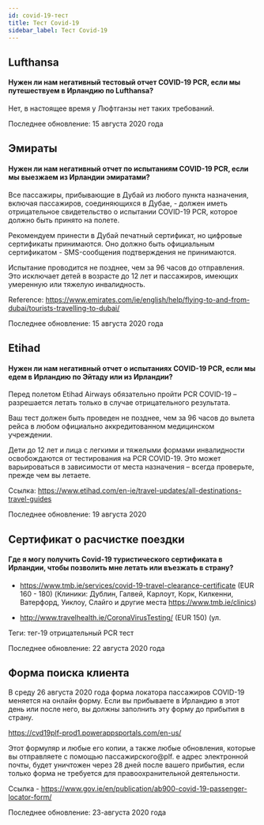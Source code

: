 ```yaml
---
id: covid-19-тест
title: Тест Covid-19
sidebar_label: Тест Covid-19
---
```



## Lufthansa

#### **Нужен ли нам негативный тестовый отчет COVID-19 PCR, если мы путешествуем в Ирландию по Lufthansa?**

Нет, в настоящее время у Люфтганзы нет таких требований.

Последнее обновление: 15 августа 2020 года

## Эмираты

#### **Нужен ли нам негативный отчет по испытаниям COVID-19 PCR, если мы выезжаем из Ирландии эмиратами?**

Все пассажиры, прибывающие в Дубай из любого пункта назначения, включая пассажиров, соединяющихся в Дубае, - должен иметь отрицательное свидетельство о испытании COVID-19 PCR, которое должно быть принято на полете.

Рекомендуем принести в Дубай печатный сертификат, но цифровые сертификаты принимаются. Оно должно быть официальным сертификатом - SMS-сообщения подтверждения не принимаются.

Испытание проводится не позднее, чем за 96 часов до отправления. Это исключает детей в возрасте до 12 лет и пассажиров, имеющих умеренную или тяжелую инвалидность.


Reference: https://www.emirates.com/ie/english/help/flying-to-and-from-dubai/tourists-travelling-to-dubai/

Последнее обновление: 15 августа 2020 года

## Etihad

#### **Нужен ли нам негативный отчет о испытаниях COVID-19 PCR, если мы едем в Ирландию по Эйтаду или из Ирландии?**

Перед полетом Etihad Airways обязательно пройти PCR COVID-19 – разрешается летать только в случае отрицательного результата.

Ваш тест должен быть проведен не позднее, чем за 96 часов до вылета рейса в любом официально аккредитованном медицинском учреждении.

Дети до 12 лет и лица с легкими и тяжелыми формами инвалидности освобождаются от тестирования на PCR COVID-19. Это может варьироваться в зависимости от места назначения – всегда проверьте, прежде чем вы летаете.

Ссылка: https://www.etihad.com/en-ie/travel-updates/all-destinations-travel-guides

Последнее обновление: 19 августа 2020

## Сертификат о расчистке поездки

#### Где я могу получить Covid-19 туристического сертификата в Ирландии, чтобы позволить мне летать или въезжать в страну?

* https://www.tmb.ie/services/covid-19-travel-clearance-certificate (EUR 160 - 180) (Клиники: Дублин, Галвей, Карлоут, Корк, Килкенни, Ватерфорд, Уиклоу, Слайго и другие места https://www.tmb.ie/clinics)

* http://www.travelhealth.ie/CoronaVirusTesting/ (EUR 150) (ул.

Теги: тег-19 отрицательный PCR тест

Последнее обновление: 22 августа 2020 года

## Форма поиска клиента

В среду 26 августа 2020 года форма локатора пассажиров COVID-19 меняется на онлайн форму. Если вы прибываете в Ирландию в этот день или после него, вы должны заполнить эту форму до прибытия в страну.

https://cvd19plf-prod1.powerappsportals.com/en-us/

Этот формуляр и любые его копии, а также любые обновления, которые вы отправляете с помощью пассажирского@plf. e адрес электронной почты, будет уничтожен через 28 дней после вашего прибытия, если только форма не требуется для правоохранительной деятельности.

Ссылка - https://www.gov.ie/en/publication/ab900-covid-19-passenger-locator-form/

Последнее обновление: 23-августа 2020 года